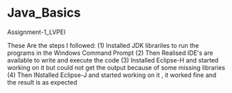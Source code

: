 # Java_Basics
Assignment-1_LVPEI

These Are the steps I followed: 
(1) Installed JDK librariles to run the programs in the Windows Command Prompt 
(2) Then Realised IDE's are available to write and execute the code 
(3) Installed Eclipse-H and started working on it but could not get the output because of some missing libraries 
(4) Then INstalled Eclipse-J and started working on it , it worked fine and the result is as expected 
